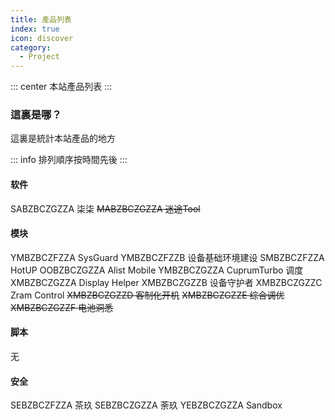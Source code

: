 ```yaml
---
title: 產品列表
index: true
icon: discover
category:
  - Project
---
```


::: center
本站產品列表
:::

### 這裏是哪？

這裏是統計本站產品的地方

::: info
排列順序按時間先後
:::

#### 软件
SABZBCZGZZA 柒柒
~~MABZBCZGZZA 迷途Tool~~

#### 模块
YMBZBCZFZZA SysGuard
YMBZBCZFZZB 设备基础环境建设
SMBZBCZFZZA HotUP
OOBZBCZGZZA Alist Mobile
YMBZBCZGZZA CuprumTurbo 调度
XMBZBCZGZZA Display Helper
XMBZBCZGZZB 设备守护者
XMBZBCZGZZC Zram Control
~~XMBZBCZGZZD 客制化开机~~
~~XMBZBCZGZZE 综合调优~~
~~XMBZBCZGZZF 电池洞悉~~

#### 脚本
无

#### 安全
SEBZBCZFZZA 茶玖
SEBZBCZGZZA 荼玖
YEBZBCZGZZA Sandbox